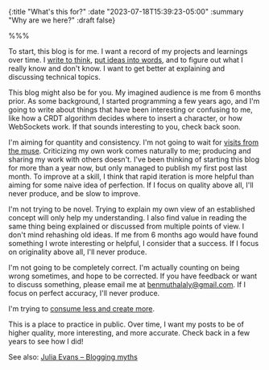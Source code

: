 {:title "What's this for?"
:date "2023-07-18T15:39:23-05:00"
:summary "Why are we here?"
:draft false}

%%%

To start, this blog is for me. I want a record of my projects and learnings over time. I [write to think](https://herbertlui.net/dont-think-to-write-write-to-think/), [put ideas into words](http://www.paulgraham.com/words.html), and to figure out what I really know and don't know. I want to get better at explaining and discussing technical topics.

This blog might also be for you. My imagined audience is me from 6 months prior. As some background, I started programming a few years ago, and I'm going to write about things that have been interesting or confusing to me, like how a CRDT algorithm decides where to insert a character, or how WebSockets work. If that sounds interesting to you, check back soon.

I'm aiming for quantity and consistency. I'm not going to wait for [visits from the muse](https://ntietz.com/blog/scheduling-visits-from-the-muse/). Criticizing my own work comes naturally to me; producing and sharing my work with others doesn't. I've been thinking of starting this blog for more than a year now, but only managed to publish my first post last month. To improve at a skill, I think that rapid iteration is more helpful than aiming for some naive idea of perfection. If I focus on quality above all, I'll never produce, and be slow to improve.

I'm not trying to be novel. Trying to explain my own view of an established concept will only help my understanding. I also find value in reading the same thing being explained or discussed from multiple points of view. I don't mind rehashing old ideas. If me from 6 months ago would have found something I wrote interesting or helpful, I consider that a success. If I focus on originality above all, I'll never produce.

I'm not going to be completely correct. I'm actually counting on being wrong sometimes, and hope to be corrected. If you have feedback or want to discuss something, please email me at benmuthalaly@gmail.com. If I focus on perfect accuracy, I'll never produce.

I'm trying to [consume less and create more](https://blog.tjcx.me/p/consume-less-create-more).

This is a place to practice in public. Over time, I want my posts to be of higher quality, more interesting, and more accurate. Check back in a few years to see how I did!

See also: 
[Julia Evans – Blogging myths](https://jvns.ca/blog/2023/06/05/some-blogging-myths/)

